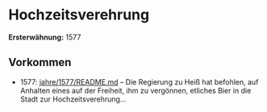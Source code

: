# Hochzeitsverehrung

**Ersterwähnung:** 1577

## Vorkommen
- 1577: [jahre/1577/README.md](../jahre/1577/README.md) – Die Regierung zu Heiß hat befohlen, auf Anhalten
eines auf der Freiheit, ihm zu vergönnen, etliches Bier
in die Stadt zur Hochzeitsverehrung...
